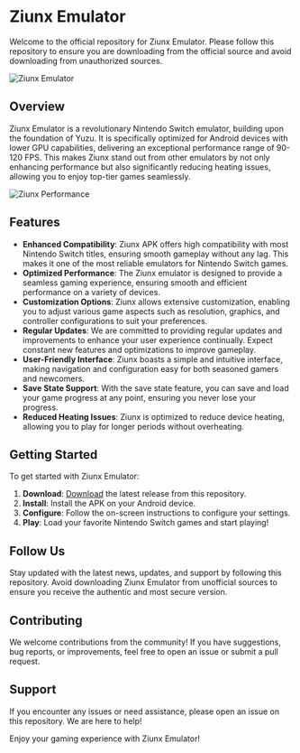 # Ziunx Emulator

Welcome to the official repository for Ziunx Emulator. Please follow this repository to ensure you are downloading from the official source and avoid downloading from unauthorized sources.

![Ziunx Emulator](https://ziunxemulator.com/wp-content/uploads/2024/07/Ziunx_Emu_Logo-300x300.png)

## Overview

Ziunx Emulator is a revolutionary Nintendo Switch emulator, building upon the foundation of Yuzu. It is specifically optimized for Android devices with lower GPU capabilities, delivering an exceptional performance range of 90-120 FPS. This makes Ziunx stand out from other emulators by not only enhancing performance but also significantly reducing heating issues, allowing you to enjoy top-tier games seamlessly.

![Ziunx Performance](https://ziunxemulator.com/wp-content/uploads/2024/08/ziunx-img-1-1024x478.webp)

## Features

- **Enhanced Compatibility**: Ziunx APK offers high compatibility with most Nintendo Switch titles, ensuring smooth gameplay without any lag. This makes it one of the most reliable emulators for Nintendo Switch games.
- **Optimized Performance**: The Ziunx emulator is designed to provide a seamless gaming experience, ensuring smooth and efficient performance on a variety of devices.
- **Customization Options**: Ziunx allows extensive customization, enabling you to adjust various game aspects such as resolution, graphics, and controller configurations to suit your preferences.
- **Regular Updates**: We are committed to providing regular updates and improvements to enhance your user experience continually. Expect constant new features and optimizations to improve gameplay.
- **User-Friendly Interface**: Ziunx boasts a simple and intuitive interface, making navigation and configuration easy for both seasoned gamers and newcomers.
- **Save State Support**: With the save state feature, you can save and load your game progress at any point, ensuring you never lose your progress.
- **Reduced Heating Issues**: Ziunx is optimized to reduce device heating, allowing you to play for longer periods without overheating.

## Getting Started

To get started with Ziunx Emulator:

1. **Download**: [Download](https://github.com/ziunx-emulator/Zinux-emu/releases) the latest release from this repository.
2. **Install**: Install the APK on your Android device.
3. **Configure**: Follow the on-screen instructions to configure your settings.
4. **Play**: Load your favorite Nintendo Switch games and start playing!

## Follow Us

Stay updated with the latest news, updates, and support by following this repository. Avoid downloading Ziunx Emulator from unofficial sources to ensure you receive the authentic and most secure version.

## Contributing

We welcome contributions from the community! If you have suggestions, bug reports, or improvements, feel free to open an issue or submit a pull request.


## Support

If you encounter any issues or need assistance, please open an issue on this repository. We are here to help!

Enjoy your gaming experience with Ziunx Emulator!
